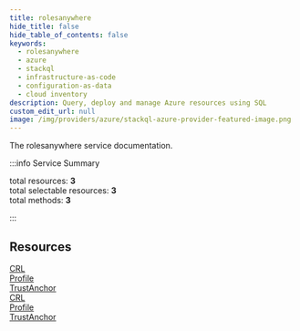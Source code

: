 ```yaml
---
title: rolesanywhere
hide_title: false
hide_table_of_contents: false
keywords:
  - rolesanywhere
  - azure
  - stackql
  - infrastructure-as-code
  - configuration-as-data
  - cloud inventory
description: Query, deploy and manage Azure resources using SQL
custom_edit_url: null
image: /img/providers/azure/stackql-azure-provider-featured-image.png
---
```


The rolesanywhere service documentation.

:::info Service Summary

<div class="row">
<div class="providerDocColumn">
<span>total resources:&nbsp;<b>3</b></span><br />
<span>total selectable resources:&nbsp;<b>3</b></span><br />
<span>total methods:&nbsp;<b>3</b></span><br />
</div>
</div>

:::

## Resources
<div class="row">
<div class="providerDocColumn">
<a href="/providers/azure/rolesanywhere/CRL/">CRL</a><br />
<a href="/providers/azure/rolesanywhere/Profile/">Profile</a><br />
<a href="/providers/azure/rolesanywhere/TrustAnchor/">TrustAnchor</a>
</div>
<div class="providerDocColumn">
<a href="/providers/azure/rolesanywhere/CRL/">CRL</a><br />
<a href="/providers/azure/rolesanywhere/Profile/">Profile</a><br />
<a href="/providers/azure/rolesanywhere/TrustAnchor/">TrustAnchor</a>
</div>
</div>